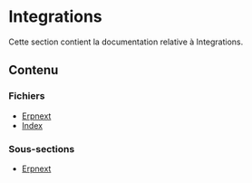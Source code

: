 # Integrations

Cette section contient la documentation relative à Integrations.

## Contenu


### Fichiers

- [Erpnext](./erpnext.doctree)
- [Index](./index.doctree)

### Sous-sections

- [Erpnext](./erpnext/)
